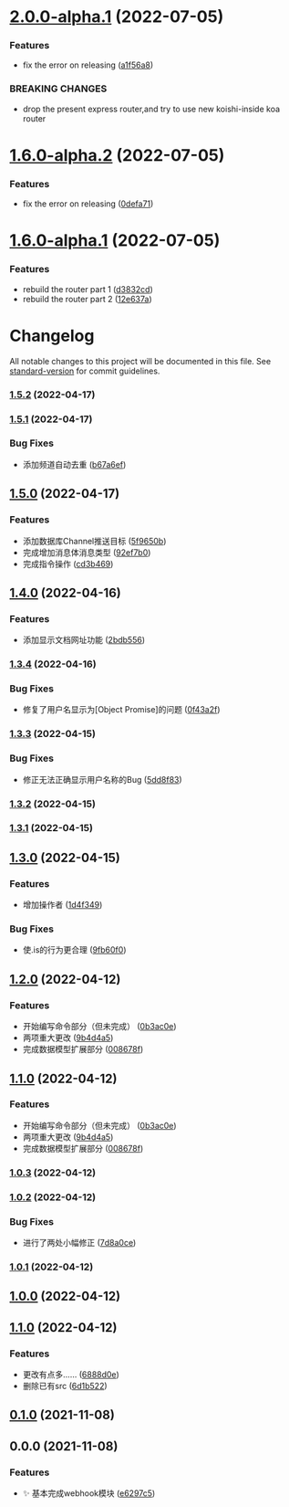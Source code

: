 # [2.0.0-alpha.1](https://github.com/ConstasJ/koishi-plugin-yuque/compare/v1.6.0-alpha.2...v2.0.0-alpha.1) (2022-07-05)


### Features

* fix the error on releasing ([a1f56a8](https://github.com/ConstasJ/koishi-plugin-yuque/commit/a1f56a87255c7f96025f21e1271e4547c0571505))


### BREAKING CHANGES

* drop the present express router,and try to use new koishi-inside koa router

# [1.6.0-alpha.2](https://github.com/ConstasJ/koishi-plugin-yuque/compare/v1.6.0-alpha.1...v1.6.0-alpha.2) (2022-07-05)


### Features

* fix the error on releasing ([0defa71](https://github.com/ConstasJ/koishi-plugin-yuque/commit/0defa717418685f9d471762e158e0c6d91b25799))

# [1.6.0-alpha.1](https://github.com/ConstasJ/koishi-plugin-yuque/compare/v1.5.2...v1.6.0-alpha.1) (2022-07-05)


### Features

* rebuild the router part 1 ([d3832cd](https://github.com/ConstasJ/koishi-plugin-yuque/commit/d3832cd389fb896660bb1f16eb709fc7eabd1393))
* rebuild the router part 2 ([12e637a](https://github.com/ConstasJ/koishi-plugin-yuque/commit/12e637accf2aae1a41e44246c18778a313c5007c))

# Changelog

All notable changes to this project will be documented in this file. See [standard-version](https://github.com/conventional-changelog/standard-version) for commit guidelines.

### [1.5.2](https://e.coding.net/sakurarealm/sakurarealmbot/yuque/compare/v1.5.1...v1.5.2) (2022-04-17)

### [1.5.1](https://e.coding.net/sakurarealm/sakurarealmbot/yuque/compare/v1.5.0...v1.5.1) (2022-04-17)


### Bug Fixes

* 添加频道自动去重 ([b67a6ef](https://e.coding.net/sakurarealm/sakurarealmbot/yuque/commit/b67a6ef42cefe923eba21293dd8384510c8214d0))

## [1.5.0](https://e.coding.net/sakurarealm/sakurarealmbot/yuque/compare/v1.4.0...v1.5.0) (2022-04-17)


### Features

* 添加数据库Channel推送目标 ([5f9650b](https://e.coding.net/sakurarealm/sakurarealmbot/yuque/commit/5f9650b9deda3e64e145836f4bd06b1702694ba6))
* 完成增加消息体消息类型 ([92ef7b0](https://e.coding.net/sakurarealm/sakurarealmbot/yuque/commit/92ef7b0fa817833d5d96f882fb0961cf0dbcb2f0))
* 完成指令操作 ([cd3b469](https://e.coding.net/sakurarealm/sakurarealmbot/yuque/commit/cd3b4696d5fb94f1527e4c60543b6666cd0bbdd3))

## [1.4.0](https://e.coding.net/sakurarealm/sakurarealmbot/yuque/compare/v1.3.4...v1.4.0) (2022-04-16)


### Features

* 添加显示文档网址功能 ([2bdb556](https://e.coding.net/sakurarealm/sakurarealmbot/yuque/commit/2bdb556739c16c75a181dd9a2467cc766e5699bd))

### [1.3.4](https://e.coding.net/sakurarealm/sakurarealmbot/yuque/compare/v1.3.3...v1.3.4) (2022-04-16)


### Bug Fixes

* 修复了用户名显示为[Object Promise]的问题 ([0f43a2f](https://e.coding.net/sakurarealm/sakurarealmbot/yuque/commit/0f43a2f72bee0e4fc874a611c39aedd154f6947f))

### [1.3.3](https://e.coding.net/sakurarealm/sakurarealmbot/yuque/compare/v1.3.2...v1.3.3) (2022-04-15)


### Bug Fixes

* 修正无法正确显示用户名称的Bug ([5dd8f83](https://e.coding.net/sakurarealm/sakurarealmbot/yuque/commit/5dd8f8338cbca5d9cf3e0dd754488281c3cc7490))

### [1.3.2](https://e.coding.net/sakurarealm/sakurarealmbot/yuque/compare/v1.3.1...v1.3.2) (2022-04-15)

### [1.3.1](https://e.coding.net/sakurarealm/sakurarealmbot/yuque/compare/v1.3.0...v1.3.1) (2022-04-15)

## [1.3.0](https://e.coding.net/sakurarealm/sakurarealmbot/yuque/compare/v1.2.0...v1.3.0) (2022-04-15)


### Features

* 增加操作者 ([1d4f349](https://e.coding.net/sakurarealm/sakurarealmbot/yuque/commit/1d4f34918a8154ecadd98cf46e0081cdcb399ea5))


### Bug Fixes

* 使.is的行为更合理 ([9fb60f0](https://e.coding.net/sakurarealm/sakurarealmbot/yuque/commit/9fb60f02356e9cdca548038219185bb71db09e3c))

## [1.2.0](https://e.coding.net/sakurarealm/sakurarealmbot/yuque/compare/v1.0.3...v1.2.0) (2022-04-12)


### Features

* 开始编写命令部分（但未完成） ([0b3ac0e](https://e.coding.net/sakurarealm/sakurarealmbot/yuque/commit/0b3ac0eceebb8330f8d8b7d2c2df8cde5fc8dfa1))
* 两项重大更改 ([9b4d4a5](https://e.coding.net/sakurarealm/sakurarealmbot/yuque/commit/9b4d4a569758ad483d071417667c1a99762c1928))
* 完成数据模型扩展部分 ([008678f](https://e.coding.net/sakurarealm/sakurarealmbot/yuque/commit/008678f1e38c7078f4a2a144d77a2d2084ad27a3))

## [1.1.0](https://e.coding.net/sakurarealm/sakurarealmbot/yuque/compare/v1.0.3...v1.1.0) (2022-04-12)


### Features

* 开始编写命令部分（但未完成） ([0b3ac0e](https://e.coding.net/sakurarealm/sakurarealmbot/yuque/commit/0b3ac0eceebb8330f8d8b7d2c2df8cde5fc8dfa1))
* 两项重大更改 ([9b4d4a5](https://e.coding.net/sakurarealm/sakurarealmbot/yuque/commit/9b4d4a569758ad483d071417667c1a99762c1928))
* 完成数据模型扩展部分 ([008678f](https://e.coding.net/sakurarealm/sakurarealmbot/yuque/commit/008678f1e38c7078f4a2a144d77a2d2084ad27a3))

### [1.0.3](https://e.coding.net/sakurarealm/sakurarealmbot/yuque/compare/v1.0.2...v1.0.3) (2022-04-12)

### [1.0.2](https://e.coding.net/sakurarealm/sakurarealmbot/yuque/compare/v1.0.1...v1.0.2) (2022-04-12)


### Bug Fixes

* 进行了两处小幅修正 ([7d8a0ce](https://e.coding.net/sakurarealm/sakurarealmbot/yuque/commit/7d8a0cecbf3c6a243c0ec0d9be0b9b5ca8b3f241))

### [1.0.1](https://e.coding.net/sakurarealm/sakurarealmbot/yuque/compare/v1.0.0...v1.0.1) (2022-04-12)

## [1.0.0](https://e.coding.net/sakurarealm/sakurarealmbot/yuque/compare/v1.1.0...v1.0.0) (2022-04-12)

## [1.1.0](https://e.coding.net/sakurarealm/sakurarealmbot/yuque/compare/v0.1.0...v1.1.0) (2022-04-12)


### Features

* 更改有点多…… ([6888d0e](https://e.coding.net/sakurarealm/sakurarealmbot/yuque/commit/6888d0e2b97cbc3dbba2966297a89a345a7c970a))
* 删除已有src ([6d1b522](https://e.coding.net/sakurarealm/sakurarealmbot/yuque/commit/6d1b5221948b2588227a70e5c24be3cfd4a102ae))

## [0.1.0](https://e.coding.net/sakurarealm/sakurarealmbot/yuque/compare/v0.0.0...v0.1.0) (2021-11-08)

## 0.0.0 (2021-11-08)


### Features

* :sparkles: 基本完成webhook模块 ([e6297c5](https://e.coding.net/sakurarealm/sakurarealmbot/yuque/commit/e6297c531231294af344c8506cc17c277b82532b))
